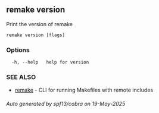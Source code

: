 ## remake version

Print the version of remake

```
remake version [flags]
```

### Options

```
  -h, --help   help for version
```

### SEE ALSO

* [remake](remake.md)	 - CLI for running Makefiles with remote includes

###### Auto generated by spf13/cobra on 19-May-2025
